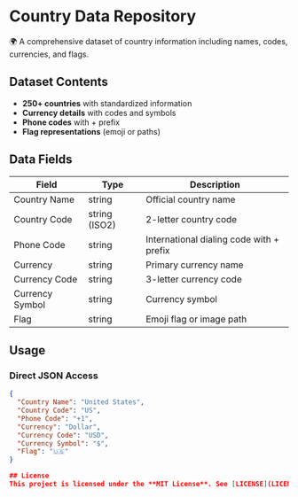 # Country Data Repository

🌍 A comprehensive dataset of country information including names, codes, currencies, and flags.

## Dataset Contents

- **250+ countries** with standardized information
- **Currency details** with codes and symbols
- **Phone codes** with + prefix
- **Flag representations** (emoji or paths)

## Data Fields

| Field | Type | Description |
|-------|------|-------------|
| Country Name | string | Official country name |
| Country Code | string (ISO2) | 2-letter country code |
| Phone Code | string | International dialing code with + prefix |
| Currency | string | Primary currency name |
| Currency Code | string | 3-letter currency code |
| Currency Symbol | string | Currency symbol |
| Flag | string | Emoji flag or image path |

## Usage

### Direct JSON Access
```json
{
  "Country Name": "United States",
  "Country Code": "US",
  "Phone Code": "+1",
  "Currency": "Dollar",
  "Currency Code": "USD",
  "Currency Symbol": "$",
  "Flag": "🇺🇸"
}

## License  
This project is licensed under the **MIT License**. See [LICENSE](LICENSE) for details.  
